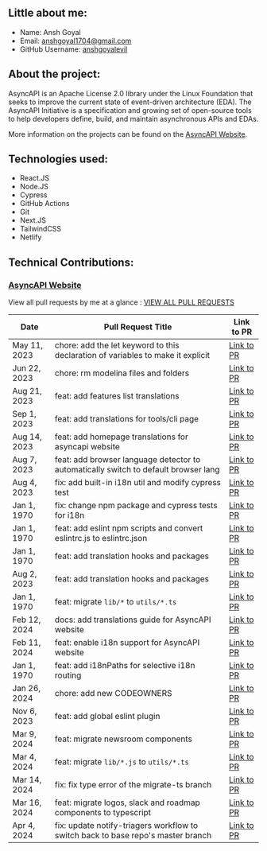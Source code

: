 

## Little about me:
- Name: Ansh Goyal
- Email: anshgoyal1704@gmail.com
- GitHub Username: [anshgoyalevil](https://github.com/anshgoyalevil)

## About the project:
AsyncAPI is an Apache License 2.0 library under the Linux Foundation that seeks to improve the current state of event-driven architecture (EDA). The AsyncAPI Initiative is a specification and growing set of open-source tools to help developers define, build, and maintain asynchronous APIs and EDAs.

More information on the projects can be found on the [AsyncAPI Website](https://www.asyncapi.com/).

## Technologies used:

- React.JS
- Node.JS
- Cypress
- GitHub Actions
- Git
- Next.JS
- TailwindCSS
- Netlify

## Technical Contributions:

### [AsyncAPI Website](https://github.com/asyncapi/website)

View all pull requests by me at a glance : [VIEW ALL PULL REQUESTS](https://github.com/asyncapi/website/pulls?q=is%3Apr+author%3Aanshgoyalevil+is%3Aclosed)


| Date | Pull Request Title | Link to PR |
| --- | --- | --- |
| May 11, 2023 | chore: add the let keyword to this declaration of variables to make it explicit | [Link to PR](https://github.com/asyncapi/website/pull/1638) |
| Jun 22, 2023 | chore: rm modelina files and folders | [Link to PR](https://github.com/asyncapi/website/pull/1739) |
| Aug 21, 2023 | feat: add features list translations | [Link to PR](https://github.com/asyncapi/website/pull/2074) |
| Sep 1, 2023 | feat: add translations for tools/cli page | [Link to PR](https://github.com/asyncapi/website/pull/2078) |
| Aug 14, 2023 | feat: add homepage translations for asyncapi website | [Link to PR](https://github.com/asyncapi/website/pull/2040) |
| Aug 7, 2023 | feat: add browser language detector to automatically switch to default browser lang | [Link to PR](https://github.com/asyncapi/website/pull/2022) |
| Aug 4, 2023 | fix: add built-in i18n util and modify cypress test | [Link to PR](https://github.com/asyncapi/website/pull/2030) |
| Jan 1, 1970 | fix: change npm package and cypress tests for i18n | [Link to PR](https://github.com/asyncapi/website/pull/2029) |
| Jan 1, 1970 | feat: add eslint npm scripts and convert eslintrc.js to eslintrc.json | [Link to PR](https://github.com/asyncapi/website/pull/1647) |
| Jan 1, 1970 | feat: add translation hooks and packages | [Link to PR](https://github.com/asyncapi/website/pull/1979) |
| Aug 2, 2023 | feat: add translation hooks and packages | [Link to PR](https://github.com/asyncapi/website/pull/1980) |
| Jan 1, 1970 | feat: migrate `lib/*` to `utils/*.ts` | [Link to PR](https://github.com/asyncapi/website/pull/2671) |
| Feb 12, 2024 | docs: add translations guide for AsyncAPI website | [Link to PR](https://github.com/asyncapi/website/pull/2130) |
| Feb 11, 2024 | feat: enable i18n support for AsyncAPI website | [Link to PR](https://github.com/asyncapi/website/pull/2184) |
| Jan 1, 1970 | feat: add i18nPaths for selective i18n routing | [Link to PR](https://github.com/asyncapi/website/pull/2131) |
| Jan 26, 2024 | chore: add new CODEOWNERS | [Link to PR](https://github.com/asyncapi/website/pull/2596) |
| Nov 6, 2023 | feat: add global eslint plugin | [Link to PR](https://github.com/asyncapi/website/pull/2288) |
| Mar 9, 2024 | feat: migrate newsroom components | [Link to PR](https://github.com/asyncapi/website/pull/2734) |
| Mar 4, 2024 | feat: migrate `lib/*.js` to `utils/*.ts` | [Link to PR](https://github.com/asyncapi/website/pull/2688) |
| Mar 14, 2024 | fix: fix type error of the migrate-ts branch | [Link to PR](https://github.com/asyncapi/website/pull/2776) |
| Mar 16, 2024 | feat: migrate logos, slack and roadmap components to typescript | [Link to PR](https://github.com/asyncapi/website/pull/2763) |
| Apr 4, 2024 | fix: update notify-triagers workflow to switch back to base repo's master branch | [Link to PR](https://github.com/asyncapi/website/pull/2839) |